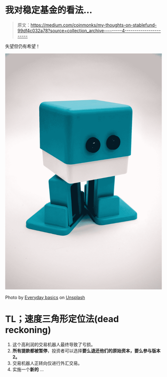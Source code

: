 # 我对稳定基金的看法…

> 原文：<https://medium.com/coinmonks/my-thoughts-on-stablefund-99df4c032a78?source=collection_archive---------4----------------------->

失望但仍有希望！

![](img/8cd5589ba74f49786431f132e8f3c0ed.png)

Photo by [Everyday basics](https://unsplash.com/@zanardi?utm_source=medium&utm_medium=referral) on [Unsplash](https://unsplash.com?utm_source=medium&utm_medium=referral)

# TL；速度三角形定位法(dead reckoning)

1.  这个高利润的交易机器人最终导致了亏损。
2.  **所有提款都被暂停**，投资者可以选择**要么退还他们的原始资本，要么参与版本 2。**
3.  交易机器人正转向仅进行外汇交易。
4.  实施一个**新的** …